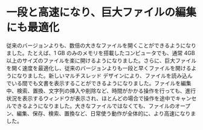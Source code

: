 # 一段と高速になり、巨大ファイルの編集にも最適化

従来のバージョンよりも、数倍の大きなファイルを開くことができるようになりました。たとえば、1 GB のみのメモリを搭載したコンピュータでも、通常 4GB 以上のサイズのファイルを楽に開けるようになりました。さらに、巨大ファイルを開く速度を最適化し、従来のバージョンよりも一段と早くファイルを開けるようになりました。新しいマルチスレッド
デザインにより、ファイルを読み込んでいる間でも文書を表示することができるようになりました。ファイルを編集中、検索、置換、文字列の挿入や削除など、時間がかかる操作を行っても、進行状況を表示するウィンドウが表示され、ほとんどの場合で操作を途中でキャンセルできるようになりました。大きなファイルではなくても、ファイルのオープン、編集、保存、検索、置換など、日常使う動作が全体的に、より高速になりました。